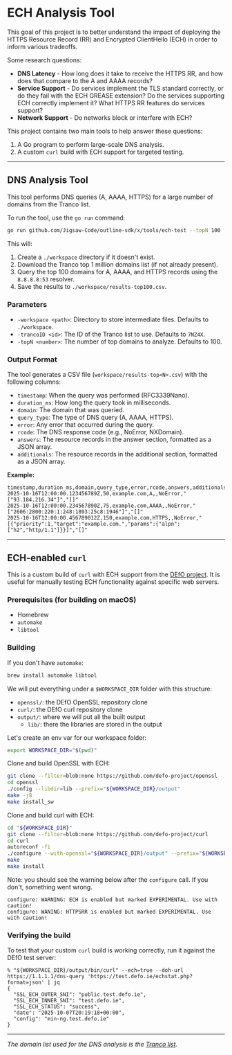 # ECH Analysis Tool

This goal of this project is to better understand the impact of deploying the HTTPS Resource Record (RR) and
Encrypted ClientHello (ECH) in order to inform various tradeoffs.

Some research questions:

* **DNS Latency** - How long does it take to receive the HTTPS RR, and how does that compare to the A and AAAA records?
* **Service Support** - Do services implement the TLS standard correctly, or do they fail with the ECH GREASE extension?
  Do the services supporting ECH correctly implement it? What HTTPS RR features do services support?
* **Network Support** - Do networks block or interfere with ECH?

This project contains two main tools to help answer these questions:

1. A Go program to perform large-scale DNS analysis.
2. A custom `curl` build with ECH support for targeted testing.

---

## DNS Analysis Tool

This tool performs DNS queries (A, AAAA, HTTPS) for a large number of domains from the Tranco list.

To run the tool, use the `go run` command:

```sh
go run github.com/Jigsaw-Code/outline-sdk/x/tools/ech-test --topN 100
```

This will:

1. Create a `./workspace` directory if it doesn't exist.
2. Download the Tranco top 1 million domains list (if not already present).
3. Query the top 100 domains for A, AAAA, and HTTPS records using the `8.8.8.8:53` resolver.
4. Save the results to `./workspace/results-top100.csv`.

### Parameters

* `-workspace <path>`: Directory to store intermediate files. Defaults to `./workspace`.
* `-trancoID <id>`: The ID of the Tranco list to use. Defaults to `7NZ4X`.
* `-topN <number>`: The number of top domains to analyze. Defaults to 100.

### Output Format

The tool generates a CSV file (`workspace/results-top<N>.csv`) with the following columns:

* `timestamp`: When the query was performed (RFC3339Nano).
* `duration_ms`: How long the query took in milliseconds.
* `domain`: The domain that was queried.
* `query_type`: The type of DNS query (A, AAAA, HTTPS).
* `error`: Any error that occurred during the query.
* `rcode`: The DNS response code (e.g., NoError, NXDomain).
* `answers`: The resource records in the answer section, formatted as a JSON array.
* `additionals`: The resource records in the additional section, formatted as a JSON array.

**Example:**

```csv
timestamp,duration_ms,domain,query_type,error,rcode,answers,additionals
2025-10-16T12:00:00.123456789Z,50,example.com,A,,NoError,"["93.184.216.34"]","[]"
2025-10-16T12:00:00.234567890Z,75,example.com,AAAA,,NoError,"["2606:2800:220:1:248:1893:25c8:1946"]","[]"
2025-10-16T12:00:00.456789012Z,150,example.com,HTTPS,,NoError,"[{"priority":1,"target":"example.com.","params":{"alpn":["h2","http/1.1"]}}]","[]"
```

---

## ECH-enabled `curl`

This is a custom build of `curl` with ECH support from the [DEfO project](https://github.com/defo-project). It is useful for manually testing ECH functionality against specific web servers.

### Prerequisites (for building on macOS)

* Homebrew
* `automake`
* `libtool`

### Building

If you don't have `automake`:

```sh
brew install automake libtool
```

We will put everything under a `$WORKSPACE_DIR` folder with this structure:

* `openssl/`: the DEfO OpenSSL repository clone
* `curl/`: the DEfO curl repository clone
* `output/`: where we will put all the built output
  * `lib/`: there the libraries are stored in the output

Let's create an env var for our workspace folder:

```sh
export WORKSPACE_DIR="$(pwd)"
```

Clone and build OpenSSL with ECH:

```sh
git clone --filter=blob:none https://github.com/defo-project/openssl
cd openssl
./config --libdir=lib --prefix="${WORKSPACE_DIR}/output"
make -j8
make install_sw
```

Clone and build curl with ECH:

```sh
cd "${WORKSPACE_DIR}"
git clone --filter=blob:none https://github.com/defo-project/curl
cd curl
autoreconf -fi
./configure --with-openssl="${WORKSPACE_DIR}/output" --prefix="${WORKSPACE_DIR}/output" --enable-ech
make
make install
```

Note: you should see the warning below after the `configure` call. If you don't, something went wrong.

```text
configure: WARNING: ECH is enabled but marked EXPERIMENTAL. Use with caution!
configure: WANING: HTTPSRR is enabled but marked EXPERIMENTAL. Use with caution!
```

### Verifying the build

To test that your custom `curl` build is working correctly, run it against the DEfO test server:

```console
% "${WORKSPACE_DIR}/output/bin/curl" --ech=true --doh-url https://1.1.1.1/dns-query 'https://test.defo.ie/echstat.php?format=json' | jq
{
  "SSL_ECH_OUTER_SNI": "public.test.defo.ie",
  "SSL_ECH_INNER_SNI": "test.defo.ie",
  "SSL_ECH_STATUS": "success",
  "date": "2025-10-07T20:19:18+00:00",
  "config": "min-ng.test.defo.ie"
}
```

---
*The domain list used for the DNS analysis is the [Tranco list](https://tranco-list.eu/).*
